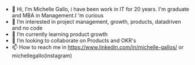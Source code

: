- 👋 Hi, I’m Michelle Gallo, i have been work in IT for 20 years. I'm graduate and MBA in Management.I 'm curious 
- 👀 I’m interested in project management, growth, products, datadriven and no code
- 🌱 I’m currently learning product growth
- 💞️ I’m looking to collaborate on Products and OKR's
- 📫 How to reach me  in https://www.linkedin.com/in/michelle-gallos/ or michellegallo(instagram)

<!---
Mgallocampos/Mgallocampos is a ✨ special ✨ repository because its `README.md` (this file) appears on your GitHub profile.
You can click the Preview link to take a look at your changes.
--->
